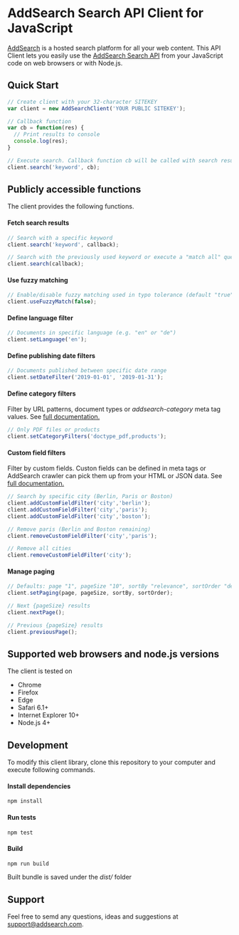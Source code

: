 # AddSearch Search API Client for JavaScript

[AddSearch](https://www.addsearch.com) is a hosted search platform for all your web content. This API 
Client lets you easily use the [AddSearch Search API](https://www.addsearch.com/support/api-reference/) 
from your JavaScript code on web browsers or with Node.js.

## Quick Start
```js
// Create client with your 32-character SITEKEY
var client = new AddSearchClient('YOUR PUBLIC SITEKEY');

// Callback function
var cb = function(res) {
  // Print results to console
  console.log(res);
}

// Execute search. Callback function cb will be called with search results
client.search('keyword', cb);
```

## Publicly accessible functions

The client provides the following functions.

#### Fetch search results
```js
// Search with a specific keyword
client.search('keyword', callback);

// Search with the previously used keyword or execute a "match all" query
client.search(callback);
```

#### Use fuzzy matching
```js
// Enable/disable fuzzy matching used in typo tolerance (default "true")
client.useFuzzyMatch(false);
```

#### Define language filter
```js
// Documents in specific language (e.g. "en" or "de")
client.setLanguage('en');
```

#### Define publishing date filters 
```js
// Documents published between specific date range
client.setDateFilter('2019-01-01', '2019-01-31');
```

#### Define category filters 
Filter by URL patterns, document types or *addsearch-category* meta tag values.
See [full documentation.](https://www.addsearch.com/support/documentation/ranking-relevance-filters/filters/#category-filters)

```js
// Only PDF files or products
client.setCategoryFilters('doctype_pdf,products');
```

#### Custom field filters
Filter by custom fields. Custon fields can be defined in meta tags or AddSearch crawler can pick them up from your HTML or JSON data.
See [full documentation.](https://www.addsearch.com/support/documentation/ranking-relevance-filters/custom-field/)

```js
// Search by specific city (Berlin, Paris or Boston)
client.addCustomFieldFilter('city','berlin');
client.addCustomFieldFilter('city','paris');
client.addCustomFieldFilter('city','boston');

// Remove paris (Berlin and Boston remaining)
client.removeCustomFieldFilter('city','paris');

// Remove all cities
client.removeCustomFieldFilter('city');
```

#### Manage paging
```js
// Defaults: page "1", pageSize "10", sortBy "relevance", sortOrder "desc"
client.setPaging(page, pageSize, sortBy, sortOrder);

// Next {pageSize} results
client.nextPage();

// Previous {pageSize} results
client.previousPage();
```

## Supported web browsers and node.js versions
The client is tested on
- Chrome
- Firefox
- Edge
- Safari 6.1+
- Internet Explorer 10+
- Node.js 4+


## Development
To modify this client library, clone this repository to your computer and execute following commands.
#### Install dependencies
```sh
npm install
```

#### Run tests
```sh
npm test
```

#### Build
```sh
npm run build
```

Built bundle is saved under the *dist/* folder

## Support

Feel free to semd any questions, ideas and suggestions at [support@addsearch.com](support@addsearch.com).